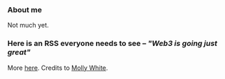 ### About me
Not much yet.

### Here is an RSS everyone needs to see – *"Web3 is going just great"*
<!--START_SECTION:rss_feed-->
<!--END_SECTION:rss_feed-->
More [here](https://web3isgoinggreat.com/).
Credits to [Molly White](https://www.mollywhite.net/).


